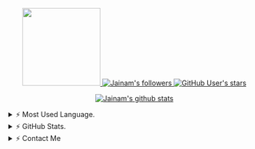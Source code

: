
<a href="https://github.com/jainamoswal">
<p align="center">
<img src="https://komarev.com/ghpvc/?username=jainamoswal&color=blue&style=flat-square&label=Profile%20Views" width="156">
<img src="https://img.shields.io/github/followers/jainamoswal?style=for-the-badge"  alt="Jainam's followers">  
<img src="https://img.shields.io/github/stars/jainamoswal?style=for-the-badge" alt="GitHub User's stars">
</p>
</a>

<a href="https://github.com/jainamoswal">
<p align="center" >
  <img src="https://raw.githubusercontent.com/jainamoswal/jainamoswal/main/main.svg" alt="Jainam's github stats">
</p>
</a>




<details>
<summary>⚡ Most Used Language.</summary>
<a href="https://github.com/jainamoswal">
<p align="center">
  <img width="350" height="125" src="https://github-readme-stats.vercel.app/api/top-langs/?username=jainamoswal&show_icons=true&title_color=30F229&icon_color=F2F407&text_color=F9F9F9&bg_color=000000&hide_border=true"" alt="Jainam's github stats">
</p>
</a>
</details>



<details>
<summary>⚡ GitHub Stats.</summary>
<a href="https://github.com/jainamoswal">
<p align="center">
<img width="460" height="300" src="https://github-readme-stats.vercel.app/api?username=jainamoswal&count_private=true&show_icons=true&title_color=30F229&icon_color=F2F407&text_color=F9F9F9&bg_color=000000&hide_border=true">
<img width="460" height="300" src="https://github-readme-streak-stats.herokuapp.com/?user=jainamoswal&theme=chartreuse-dark&hide_border=True">

</p>
</a>
</details>


<details>
<summary>⚡ Contact Me</summary>
<p align="center" width="30">
<br></br>
<a href="https://www.facebook.com/imjainam">
<img width="50" src="https://raw.githubusercontent.com/jainamoswal/jainamoswal/main/Assets/facebook.svg">&nbsp;&nbsp;&nbsp;&nbsp;&nbsp;&nbsp;&nbsp;&nbsp;&nbsp;&nbsp;&nbsp;&nbsp;&nbsp;&nbsp;&nbsp;&nbsp;
</a>
<a href="https://github.com/jainamoswal">
<img width="50" src="https://raw.githubusercontent.com/jainamoswal/jainamoswal/main/Assets/github.svg">&nbsp;&nbsp;&nbsp;&nbsp;&nbsp;&nbsp;&nbsp;&nbsp;&nbsp;&nbsp;&nbsp;&nbsp;&nbsp;&nbsp;&nbsp;&nbsp;
</a>
<a href="mailto:me@jainam.me">
<img width="50" src="https://raw.githubusercontent.com/jainamoswal/jainamoswal/main/Assets/mail.svg">&nbsp;&nbsp;&nbsp;&nbsp;&nbsp;&nbsp;&nbsp;&nbsp;&nbsp;&nbsp;&nbsp;&nbsp;&nbsp;&nbsp;&nbsp;&nbsp;
</a>
<a href="https://t.me/jainamoswal">
<img width="50" src="https://raw.githubusercontent.com/jainamoswal/jainamoswal/main/Assets/telegram.svg">&nbsp;&nbsp;&nbsp;&nbsp;&nbsp;&nbsp;&nbsp;&nbsp;&nbsp;&nbsp;&nbsp;&nbsp;&nbsp;&nbsp;&nbsp;&nbsp;
</a>
<a href="https://twitter.com/jainamoswal_4">
<img width="50" src="https://raw.githubusercontent.com/jainamoswal/jainamoswal/main/Assets/twitter.svg">&nbsp;&nbsp;&nbsp;&nbsp;&nbsp;&nbsp;&nbsp;&nbsp;&nbsp;&nbsp;&nbsp;&nbsp;&nbsp;&nbsp;&nbsp;&nbsp;
</a>
<a href="https://api.whatsapp.com/send/?phone=919429367363&text&app_absent=0">
<img width="50" src="https://raw.githubusercontent.com/jainamoswal/jainamoswal/main/Assets/whatsapp.svg">&nbsp;&nbsp;&nbsp;&nbsp;&nbsp;&nbsp;&nbsp;&nbsp;&nbsp;&nbsp;&nbsp;&nbsp;
&nbsp;</a>

</details>




